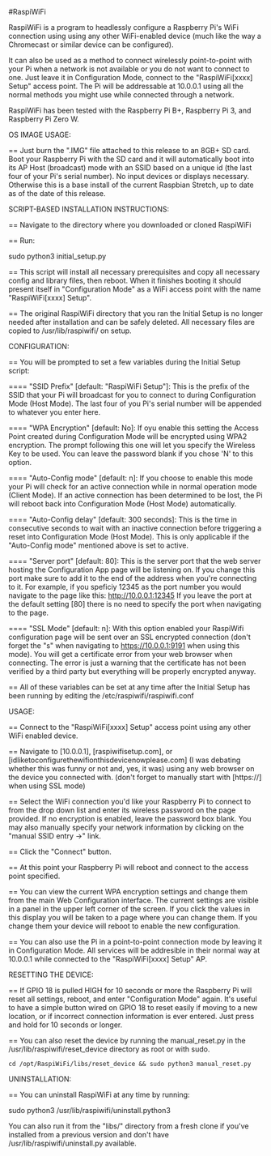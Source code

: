 #RaspiWiFi

RaspiWiFi is a program to headlessly configure a Raspberry Pi's WiFi
connection using using any other WiFi-enabled device (much like the way
a Chromecast or similar device can be configured).

It can also be used as a method to connect wirelessly point-to-point with your
Pi when a network is not available or you do not want to connect to one. Just
leave it in Configuration Mode, connect to the "RaspiWiFi[xxxx] Setup" access
point. The Pi will be addressable at 10.0.0.1 using all the normal methods you
might use while connected through a network.

RaspiWiFi has been
tested with the Raspberry Pi B+, Raspberry Pi 3, and Raspberry Pi Zero W.



OS IMAGE USAGE:

== Just burn the ".IMG" file attached to this release to an 8GB+ SD card. Boot
your Raspberry Pi with the SD card and it will automatically boot into its AP
Host (broadcast) mode with an SSID based on a unique id (the last four of your
Pi's serial number). No input devices or displays necessary. Otherwise this is
a base install of the current Raspbian Stretch, up to date as of the date of
this release.



 SCRIPT-BASED INSTALLATION INSTRUCTIONS:

== Navigate to the directory where you downloaded or cloned RaspiWiFi

== Run:

sudo python3 initial_setup.py

== This script will install all necessary prerequisites and copy all necessary
config and library files, then reboot. When it finishes booting it should
present itself in "Configuration Mode" as a WiFi access point with the
name "RaspiWiFi[xxxx] Setup".

== The original RaspiWiFi directory that you ran the Initial Setup is no longer
needed after installation and can be safely deleted. All necessary files are
copied to /usr/lib/raspiwifi/ on setup.


CONFIGURATION:

== You will be prompted to set a few variables during the Initial Setup script:

==== "SSID Prefix" [default: "RaspiWiFi Setup"]: This is the prefix of the SSID
      that your Pi will broadcast for you to connect to during
      Configuration Mode (Host Mode). The last four of you Pi's serial number
      will be appended to whatever you enter here.

==== "WPA Encryption" [default: No]: If oyu enable this setting the Access Point 
      created during Configuration Mode will be encrypted using WPA2 encryption. 
      The prompt following this one will let you specify the Wireless Key to be 
      used. You can leave the password blank if you chose 'N' to this option. 

==== "Auto-Config mode" [default: n]: If you choose to enable this mode your Pi
      will check for an active connection while in normal operation mode (Client Mode).
      If an active connection has been determined to be lost, the Pi will reboot
      back into Configuration Mode (Host Mode) automatically.

==== "Auto-Config delay" [default: 300 seconds]: This is the time in consecutive
      seconds to wait with an inactive connection before triggering a reset into
      Configuration Mode (Host Mode). This is only applicable if the
      "Auto-Config mode" mentioned above is set to active.

==== "Server port" [default: 80]: This is the server port that the web server
      hosting the Configuration App page will be listening on. If you change
      this port make sure to add it to the end of the address when you're
      connecting to it. For example, if you speficiy 12345 as the port number
      you would navigate to the page like this: http://10.0.0.1:12345 If you
      leave the port at the default setting [80] there is no need to specify the
      port when navigating to the page.

==== "SSL Mode" [default: n]: With this option enabled your RaspiWifi
      configuration page will be sent over an SSL encrypted connection (don't
      forget the "s" when navigating to https://10.0.0.1:9191 when using
      this mode). You will get a certificate error from your web browser when
      connecting. The error is just a warning that the certificate has not been
      verified by a third party but everything will be properly encrypted anyway.

== All of these variables can be set at any time after the Initial Setup has
been running by editing the /etc/raspiwifi/raspiwifi.conf


USAGE:

== Connect to the "RaspiWiFi[xxxx] Setup" access point using any other WiFi enabled
device.

== Navigate to [10.0.0.1], [raspiwifisetup.com], or
[idliketoconfigurethewifionthisdevicenowplease.com] (I was debating whether this
was funny or not and, yes, it was) using any web browser on the device you
connected with. (don't forget to manually start with [https://] when using SSL mode)

== Select the WiFi connection you'd like your Raspberry Pi to connect to from
the drop down list and enter its wireless password on the page provided. If no
encryption is enabled, leave the password box blank. You may also manually
specify your network information by clicking on the "manual SSID entry ->" link.

== Click the "Connect" button.

== At this point your Raspberry Pi will reboot and connect to the access point
specified.

== You can view the current WPA encryption settings and change them from the main Web 
Configuration interface. The current settings are visible in a panel in the upper 
left corner of the screen. If you click the values in this display you will be taken 
to a page where you can change them. If you change them your device will reboot to 
enable the new configuration. 

== You can also use the Pi in a point-to-point connection mode by leaving it in
Configuration Mode. All services will be addresible in their normal way at
10.0.0.1 while connected to the "RaspiWiFi[xxxx] Setup" AP.



RESETTING THE DEVICE:

== If GPIO 18 is pulled HIGH for 10 seconds or more the Raspberry Pi will reset
all settings, reboot, and enter "Configuration Mode" again. It's useful to have
a simple button wired on GPIO 18 to reset easily if moving to a new location,
or if incorrect connection information is ever entered. Just press and hold for
10 seconds or longer.

== You can also reset the device by running the manual_reset.py in the
/usr/lib/raspiwifi/reset_device directory as root or with sudo.

```
cd /opt/RaspiWiFi/libs/reset_device && sudo python3 manual_reset.py
```

UNINSTALLATION:

== You can uninstall RaspiWiFi at any time by running:
   
   sudo python3 /usr/lib/raspiwifi/uninstall.python3

   You can also run it from the "libs/" directory from a fresh clone if you've 
   installed from a previous version and don't have /usr/lib/raspiwifi/uninstall.py 
   available.
